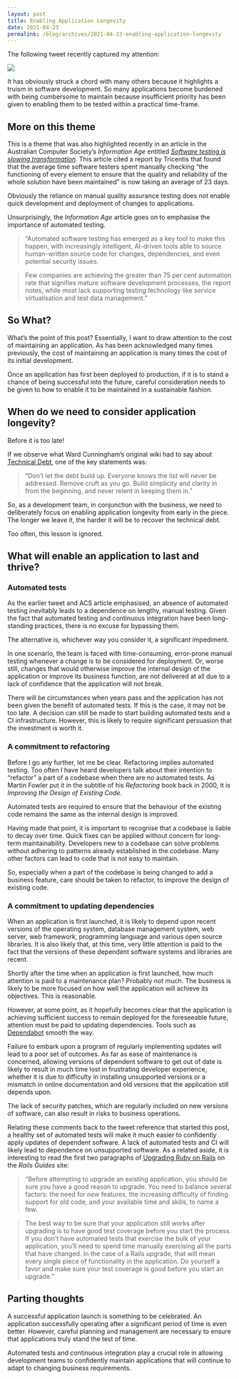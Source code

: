 ```yaml
---
layout: post
title: Enabling Application Longevity
date: 2021-04-23
permalink: /blog/archives/2021-04-23-enabling-application-longevity
---
```


The following tweet recently captured my attention:

[![](https://keithpitty.com/rails/active_storage/blobs/proxy/eyJfcmFpbHMiOnsibWVzc2FnZSI6IkJBaHBVUT09IiwiZXhwIjpudWxsLCJwdXIiOiJibG9iX2lkIn19--358381475cd2ba7c3c5a3d2ccc82e715090cb014/we-dont-write-tests.png)](https://twitter.com/eduardsi/status/1381633331230601221)

It has obviously struck a chord with many others because it highlights a
truism in software development. So many applications become burdened
with being cumbersome to maintain because insufficient priority has been
given to enabling them to be tested within a practical time-frame.

## More on this theme

This is a theme that was also highlighted recently in an article in the
Australian Computer Society’s *Information Age* entitled [*Software
testing is slowing
transformation*](https://ia.acs.org.au/content/ia/article/2021/software-testing-is-slowing-transformation.html).
This article cited a report by Tricentis that found that the average
time software testers spent manually checking “the functioning of every
element to ensure that the quality and reliability of the whole solution
have been maintained” is now taking an average of 23 days.

Obviously the reliance on manual quality assurance testing does not
enable quick development and deployment of changes to applications.

Unsurprisingly, the *Information Age* article goes on to emphasise the
importance of automated testing.

> “Automated software testing has emerged as a key tool to make this
> happen, with increasingly intelligent, AI-driven tools able to source
> human-written source code for changes, dependencies, and even
> potential security issues.

> Few companies are achieving the greater than 75 per cent automation
> rate that signifies mature software development processes, the report
> notes, while most lack supporting testing technology like service
> virtualisation and test data management.”

## So What?

What’s the point of this post? Essentially, I want to draw attention to
the cost of maintaining an application. As has been acknowledged many
times previously, the cost of maintaining an application is many times
the cost of its initial development.

Once an application has first been deployed to production, if it is to
stand a chance of being successful into the future, careful
consideration needs to be given to how to enable it to be maintained in
a sustainable fashion.

## When do we need to consider application longevity?

Before it is too late!

If we observe what Ward Cunningham’s original wiki had to say about
[Technical Debt](http://wiki.c2.com/?TechnicalDebt), one of the key
statements was:

> “Don’t let the debt build up. Everyone knows the list will never be
> addressed. Remove cruft as you go. Build simplicity and clarity in
> from the beginning, and never relent in keeping them in.”

So, as a development team, in conjunction with the business, we need to
deliberately focus on enabling application longevity from early in the
piece. The longer we leave it, the harder it will be to recover the
technical debt.

Too often, this lesson is ignored.

## What will enable an application to last and thrive?

### Automated tests

As the earlier tweet and ACS article emphasised, an absence of automated
testing inevitably leads to a dependence on lengthy, manual testing.
Given the fact that automated testing and continuous integration have
been long-standing practices, there is no excuse for bypassing them.

The alternative is, whichever way you consider it, a significant
impediment.

In one scenario, the team is faced with time-consuming, error-prone
manual testing whenever a change is to be considered for deployment. Or,
worse still, changes that would otherwise improve the internal design of
the application or improve its business function, are not delivered at
all due to a lack of confidence that the application will not break.

There will be circumstances when years pass and the application has not
been given the benefit of automated tests. If this is the case, it may
not be too late. A decision can still be made to start building
automated tests and a CI infrastructure. However, this is likely to
require significant persuasion that the investment is worth it.

### A commitment to refactoring

Before I go any further, let me be clear. Refactoring implies automated
testing. Too often I have heard developers talk about their intention to
“refactor” a part of a codebase when there are no automated tests. As
Martin Fowler put it in the subtitle of his *Refactoring* book back in
2000, it is *Improving the Design of Existing Code*.

Automated tests are required to ensure that the behaviour of the
existing code remains the same as the internal design is improved.

Having made that point, it is important to recognise that a codebase is
liable to decay over time. Quick fixes can be applied without concern
for long-term maintainability. Developers new to a codebase can solve
problems without adhering to patterns already established in the
codebase. Many other factors can lead to code that is not easy to
maintain.

So, especially when a part of the codebase is being changed to add a
business feature, care should be taken to refactor, to improve the
design of existing code.

### A commitment to updating dependencies

When an application is first launched, it is likely to depend upon
recent versions of the operating system, database management system, web
server, web framework, programming language and various open source
libraries. It is also likely that, at this time, very little attention
is paid to the fact that the versions of these dependent software
systems and libraries are recent.

Shortly after the time when an application is first launched, how much
attention is paid to a maintenance plan? Probably not much. The business
is likely to be more focused on how well the application will achieve
its objectives. This is reasonable.

However, at some point, as it hopefully becomes clear that the
application is achieving sufficient success to remain deployed for the
foreseeable future, attention must be paid to updating dependencies.
Tools such as [Dependabot](https://dependabot.com/) smooth the way.

Failure to embark upon a program of regularly implementing updates will
lead to a poor set of outcomes. As far as ease of maintenance is
concerned, allowing versions of dependent software to get out of date is
likely to result in much time lost in frustrating developer experience,
whether it is due to difficulty in installing unsupported versions or a
mismatch in online documentation and old versions that the application
still depends upon.

The lack of security patches, which are regularly included on new
versions of software, can also result in risks to business operations.

Relating these comments back to the tweet reference that started this
post, a healthy set of automated tests will make it much easier to
confidently apply updates of dependent software. A lack of automated
tests and CI will likely lead to dependence on unsupported software. As
a related aside, it is interesting to read the first two paragraphs of
[Upgrading Ruby on
Rails](https://guides.rubyonrails.org/upgrading_ruby_on_rails.html) on
the *Rails Guides* site:

> “Before attempting to upgrade an existing application, you should be
> sure you have a good reason to upgrade. You need to balance several
> factors: the need for new features, the increasing difficulty of
> finding support for old code, and your available time and skills, to
> name a few.

> The best way to be sure that your application still works after
> upgrading is to have good test coverage before you start the process.
> If you don’t have automated tests that exercise the bulk of your
> application, you’ll need to spend time manually exercising all the
> parts that have changed. In the case of a Rails upgrade, that will
> mean every single piece of functionality in the application. Do
> yourself a favor and make sure your test coverage is good before you
> start an upgrade.”

## Parting thoughts

A successful application launch is something to be celebrated. An
application successfully operating after a significant period of time is
even better. However, careful planning and management are necessary to
ensure that applications truly stand the test of time.

Automated tests and continuous integration play a crucial role in
allowing development teams to confidently maintain applications that
will continue to adapt to changing business requirements.
